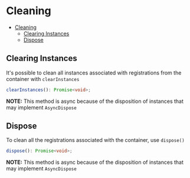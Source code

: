 # Cleaning

<!-- TOC depthFrom:1 depthTo:3 -->

- [Cleaning](#cleaning)
  - [Clearing Instances](#clearing-instances)
  - [Dispose](#dispose)

<!-- /TOC -->

## Clearing Instances

It's possible to clean all instances associated with registrations from the container with `clearInstances`

```typescript
clearInstances(): Promise<void>;
```

**NOTE:** This method is async because of the disposition of instances that may implement `AsyncDispose`

## Dispose

To clean all the registrations associated with the container, use `dispose()`

```typescript
dispose(): Promise<void>;
```

**NOTE:** This method is async because of the disposition of instances that may implement `AsyncDispose`
